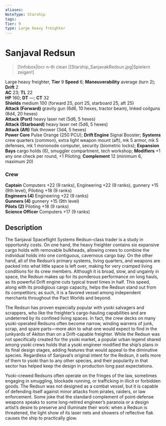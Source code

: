 ```yaml
---
aliases: 
NoteType: Starship
tags: 
Tier: 9
type: Large heavy freighter 
---
```


# Sanjaval Redsun

> [!infobox|locr n-th clean
>  [[Starship_SanjavakRedsun.jpg|Spielern zeigen!]
> 
Large heavy freighter, **Tier** 9 
**Speed** 6; **Maneuverability** average (turn 2); **Drift** 2  
**AC** 23; **TL** 22  
**HP** 160; **DT** —; **CT** 32  
**Shields** medium 100 (forward 25, port 25, starboard 25, aft 25)  
**Attack (Forward)** gravity gun (6d6, 10 hexes, tractor beam), linked coilguns (8d4, 20 hexes)  
**Attack (Port)** heavy laser net (5d6, 5 hexes)  
**Attack (Starboard)** heavy laser net (5d6, 5 hexes)  
**Attack (Aft)** flak thrower (3d4, 5 hexes)  
**Power Core** Pulse Orange (250 PCU); **Drift Engine** Signal Booster; **Systems** crew quarters (common), extra light weapon mount (aft), mk 5 armor, mk 5 defenses, mk 1 mononode computer, security (biometric locks); **Expansion Bays** cargo holds (6), smuggler compartment, tech workshop; **Modifiers** +1 any one check per round, +1 Piloting; **Complement** 12 (minimum 6, maximum 20)

### Crew

**Captain** Computers +22 (9 ranks), Engineering +22 (9 ranks), gunnery +15 (9th level), Piloting +18 (9 ranks)  
**Engineers (4)** Engineering +22 (9 ranks)  
**Gunners (4)** gunnery +15 (9th level)  
**Pilots (2)** Piloting +18 (9 ranks)  
**Science Officer** Computers +17 (9 ranks)

## Description

The Sanjaval Spaceflight Systems Redsun-class trader is a study in opportunity costs. On one hand, the heavy freighter contains six expansive cargo holds with removable bulkheads, allowing crews to combine the individual holds into one contiguous, cavernous cargo bay. On the other hand, all of the Redsun’s primary systems, living quarters, and weapons are packed into what little space is left over, making for very cramped living conditions for its crew members. Although it is broad, slow, and ungainly in space, the Redsun makes up for its ponderous performance on long hauls, as its powerful Drift engine cuts typical travel times in half. This speed, along with its prodigious cargo capacity, helps the Redsun stand out from its competitors; as such, it is a favored vessel among independent merchants throughout the Pact Worlds and beyond.  
  
The Redsun has proven especially popular with ysoki salvagers and scrappers, who like the freighter’s cargo-hauling capabilities and are undeterred by its confined living spaces. In fact, the crew decks on many ysoki-operated Redsuns often become narrow, winding warrens of junk, scrap, and spare parts—more akin to what one would expect to find in the junkyards of Akiton than on a Drift-capable freighter. While the Redsun was not specifically created for the ysoki market, a popular urban legend shared among ysoki crews holds that a ysoki engineer modified the ship’s plans in its final design stages, adding features that would appeal to the diminutive species. Regardless of Sanjaval’s original intent for the Redsun, it sells more of them to ysoki than to any other species, and their popularity in that sector has helped keep the design in production long past expectations.  
  
Ysoki-crewed Redsuns often operate on the fringes of the law, sometimes engaging in smuggling, blockade running, or trafficking in illicit or forbidden goods. The Redsun was not designed as a combat vessel, but it is capable of defending itself against minor attacks from pirates, raiders, or law enforcement. Some joke that the standard complement of point-defense weapons speaks to some long-retired engineer’s paranoia or a design artist’s desire to preserve and illuminate their work: when a Redsun is threatened, the light show of its laser nets and showers of reflective flak causes the ship to practically glow.
